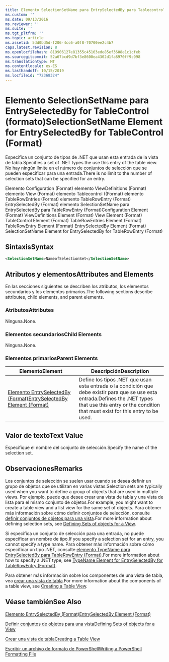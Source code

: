 ```yaml
---
title: Elemento SelectionSetName para EntrySelectedBy para Tablecontrol ((Format) | Microsoft Docs
ms.custom: ''
ms.date: 09/13/2016
ms.reviewer: ''
ms.suite: ''
ms.tgt_pltfrm: ''
ms.topic: article
ms.assetid: 5dd0bd5d-f206-4cc6-a0f8-70700ee2c4b7
caps.latest.revision: 8
ms.openlocfilehash: 819906127e81355c45103ede85ef3608e1c1cfeb
ms.sourcegitcommit: 52a67bcd9d7bf3e8600ea4302d1fa8970ff9c998
ms.translationtype: MT
ms.contentlocale: es-ES
ms.lasthandoff: 10/15/2019
ms.locfileid: "72368324"
---
```

# <a name="selectionsetname-element-for-entryselectedby-for-tablecontrol-format"></a><span data-ttu-id="482b0-102">Elemento SelectionSetName para EntrySelectedBy for TableControl (formato)</span><span class="sxs-lookup"><span data-stu-id="482b0-102">SelectionSetName Element for EntrySelectedBy for TableControl (Format)</span></span>

<span data-ttu-id="482b0-103">Especifica un conjunto de tipos de .NET que usan esta entrada de la vista de tabla.</span><span class="sxs-lookup"><span data-stu-id="482b0-103">Specifies a set of .NET types the use this entry of the table view.</span></span> <span data-ttu-id="482b0-104">No hay ningún límite en el número de conjuntos de selección que se pueden especificar para una entrada.</span><span class="sxs-lookup"><span data-stu-id="482b0-104">There is no limit to the number of selection sets that can be specified for an entry.</span></span>

<span data-ttu-id="482b0-105">Elemento Configuration (Format) elemento ViewDefinitions (Format) elemento View (Format) elemento Tablecontrol ((Format) elemento TableRowEntries (Format) elemento TableRowEntry (Format) EntrySelectedBy (Format) elemento SelectionSetName para EntrySelectedBy para TableRowEntry (Format)</span><span class="sxs-lookup"><span data-stu-id="482b0-105">Configuration Element (Format) ViewDefinitions Element (Format) View Element (Format) TableControl Element (Format) TableRowEntries Element (Format) TableRowEntry Element (Format) EntrySelectedBy Element (Format) SelectionSetName Element for EntrySelectedBy for TableRowEntry (Format)</span></span>

## <a name="syntax"></a><span data-ttu-id="482b0-106">Sintaxis</span><span class="sxs-lookup"><span data-stu-id="482b0-106">Syntax</span></span>

```xml
<SelectionSetName>NameofSelectionSet</SelectionSetName>
```

## <a name="attributes-and-elements"></a><span data-ttu-id="482b0-107">Atributos y elementos</span><span class="sxs-lookup"><span data-stu-id="482b0-107">Attributes and Elements</span></span>

<span data-ttu-id="482b0-108">En las secciones siguientes se describen los atributos, los elementos secundarios y los elementos primarios.</span><span class="sxs-lookup"><span data-stu-id="482b0-108">The following sections describe attributes, child elements, and parent elements.</span></span>

### <a name="attributes"></a><span data-ttu-id="482b0-109">Atributos</span><span class="sxs-lookup"><span data-stu-id="482b0-109">Attributes</span></span>

<span data-ttu-id="482b0-110">Ninguna.</span><span class="sxs-lookup"><span data-stu-id="482b0-110">None.</span></span>

### <a name="child-elements"></a><span data-ttu-id="482b0-111">Elementos secundarios</span><span class="sxs-lookup"><span data-stu-id="482b0-111">Child Elements</span></span>

<span data-ttu-id="482b0-112">Ninguna.</span><span class="sxs-lookup"><span data-stu-id="482b0-112">None.</span></span>

### <a name="parent-elements"></a><span data-ttu-id="482b0-113">Elementos primarios</span><span class="sxs-lookup"><span data-stu-id="482b0-113">Parent Elements</span></span>

|<span data-ttu-id="482b0-114">Elemento</span><span class="sxs-lookup"><span data-stu-id="482b0-114">Element</span></span>|<span data-ttu-id="482b0-115">Descripción</span><span class="sxs-lookup"><span data-stu-id="482b0-115">Description</span></span>|
|-------------|-----------------|
|[<span data-ttu-id="482b0-116">Elemento EntrySelectedBy (Format)</span><span class="sxs-lookup"><span data-stu-id="482b0-116">EntrySelectedBy Element (Format)</span></span>](./entryselectedby-element-for-tablerowentry-for-tablecontrol-format.md)|<span data-ttu-id="482b0-117">Define los tipos .NET que usan esta entrada o la condición que debe existir para que se use esta entrada.</span><span class="sxs-lookup"><span data-stu-id="482b0-117">Defines the .NET types that use this entry or the condition that must exist for this entry to be used.</span></span>|

## <a name="text-value"></a><span data-ttu-id="482b0-118">Valor de texto</span><span class="sxs-lookup"><span data-stu-id="482b0-118">Text Value</span></span>

<span data-ttu-id="482b0-119">Especifique el nombre del conjunto de selección.</span><span class="sxs-lookup"><span data-stu-id="482b0-119">Specify the name of the selection set.</span></span>

## <a name="remarks"></a><span data-ttu-id="482b0-120">Observaciones</span><span class="sxs-lookup"><span data-stu-id="482b0-120">Remarks</span></span>

<span data-ttu-id="482b0-121">Los conjuntos de selección se suelen usar cuando se desea definir un grupo de objetos que se utilizan en varias vistas.</span><span class="sxs-lookup"><span data-stu-id="482b0-121">Selection sets are typically used when you want to define a group of objects that are used in multiple views.</span></span> <span data-ttu-id="482b0-122">Por ejemplo, puede que desee crear una vista de tabla y una vista de lista para el mismo conjunto de objetos.</span><span class="sxs-lookup"><span data-stu-id="482b0-122">For example, you might want to create a table view and a list view for the same set of objects.</span></span> <span data-ttu-id="482b0-123">Para obtener más información sobre cómo definir conjuntos de selección, consulte [definir conjuntos de objetos para una vista](./defining-selection-sets.md).</span><span class="sxs-lookup"><span data-stu-id="482b0-123">For more information about defining selection sets, see [Defining Sets of objects for a View](./defining-selection-sets.md).</span></span>

<span data-ttu-id="482b0-124">Si especifica un conjunto de selección para una entrada, no puede especificar un nombre de tipo.</span><span class="sxs-lookup"><span data-stu-id="482b0-124">If you specify a selection set for an entry, you cannot specify a type name.</span></span> <span data-ttu-id="482b0-125">Para obtener más información sobre cómo especificar un tipo .NET, consulte [elemento TypeName para EntrySelectedBy para TableRowEntry (Format)](./typename-element-for-entryselectedby-for-tablecontrol-format.md).</span><span class="sxs-lookup"><span data-stu-id="482b0-125">For more information about how to specify a .NET type, see [TypeName Element for EntrySelectedBy for TableRowEntry (Format)](./typename-element-for-entryselectedby-for-tablecontrol-format.md).</span></span>

<span data-ttu-id="482b0-126">Para obtener más información sobre los componentes de una vista de tabla, vea [crear una vista de tabla](./creating-a-table-view.md).</span><span class="sxs-lookup"><span data-stu-id="482b0-126">For more information about the components of a table view, see [Creating a Table View](./creating-a-table-view.md).</span></span>

## <a name="see-also"></a><span data-ttu-id="482b0-127">Véase también</span><span class="sxs-lookup"><span data-stu-id="482b0-127">See Also</span></span>

[<span data-ttu-id="482b0-128">Elemento EntrySelectedBy (Format)</span><span class="sxs-lookup"><span data-stu-id="482b0-128">EntrySelectedBy Element (Format)</span></span>](./entryselectedby-element-for-tablerowentry-for-tablecontrol-format.md)

[<span data-ttu-id="482b0-129">Definir conjuntos de objetos para una vista</span><span class="sxs-lookup"><span data-stu-id="482b0-129">Defining Sets of objects for a View</span></span>](./defining-selection-sets.md)

[<span data-ttu-id="482b0-130">Crear una vista de tabla</span><span class="sxs-lookup"><span data-stu-id="482b0-130">Creating a Table View</span></span>](./creating-a-table-view.md)

[<span data-ttu-id="482b0-131">Escribir un archivo de formato de PowerShell</span><span class="sxs-lookup"><span data-stu-id="482b0-131">Writing a PowerShell Formatting File</span></span>](./writing-a-powershell-formatting-file.md)

